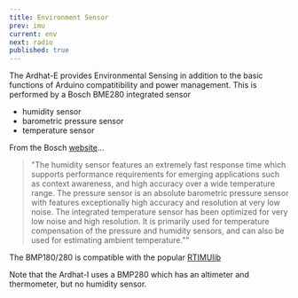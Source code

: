 ```yaml
---
title: Environment Sensor
prev: imu
current: env
next: radio
published: true
---
```



The Ardhat-E provides Environmental Sensing in addition to the basic functions of Arduino compatitibility and power management. This is performed by a Bosch BME280 integrated sensor

* humidity sensor
* barometric pressure sensor
* temperature sensor
  

From the Bosch [website](http://www.bosch-sensortec.com/de/homepage/products_3/environmental_sensors_1/bme280/bme280_1)...

> "The humidity sensor features an extremely fast response time which supports performance requirements for emerging applications such as context awareness, and high accuracy over a wide temperature range. The pressure sensor is an absolute barometric pressure sensor with features exceptionally high accuracy and resolution at very low noise. The integrated temperature sensor has been optimized for very low noise and high resolution. It is primarily used for temperature compensation of the pressure and humidity sensors, and can also be used for estimating ambient temperature.""

 The BMP180/280 is compatible with the popular [RTIMUlib](https://github.com/richards-tech/RTIMULib-Arduino)
 
 Note that the Ardhat-I uses a BMP280 which has an altimeter and thermometer, but no humidity sensor.
